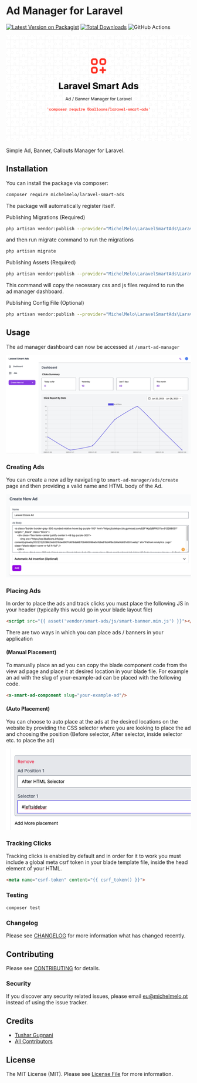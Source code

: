 # Ad Manager for Laravel

[![Latest Version on Packagist](https://img.shields.io/packagist/v/michelmelo/laravel-smart-ads.svg?style=flat-square)](https://packagist.org/packages/michelmelo/laravel-smart-ads)
[![Total Downloads](https://img.shields.io/packagist/dt/michelmelo/laravel-smart-ads.svg?style=flat-square)](https://packagist.org/packages/michelmelo/laravel-smart-ads)
![GitHub Actions](https://github.com/michelmelo/laravel-smart-ads/actions/workflows/main.yml/badge.svg)

![alt text](/art/Laravel%20Smart%20Ads.png?raw=true "Larvel Smart Ads Dashboard")

Simple Ad, Banner, Callouts Manager for Laravel. 


## Installation

You can install the package via composer:

```bash
composer require michelmelo/laravel-smart-ads
```

The package will automatically register itself.

Publishing Migrations (Required)

```bash
php artisan vendor:publish --provider="MichelMelo\LaravelSmartAds\LaravelSmartAdsServiceProvider" --tag="smart-ads-migrations"
```

and then run migrate command to run the migrations

```bash
php artisan migrate
```

Publishing Assets (Required)

```bash
php artisan vendor:publish --provider="MichelMelo\LaravelSmartAds\LaravelSmartAdsServiceProvider" --tag="smart-ads-assets"
```
This command will copy the necessary css and js files required to run the ad manager dashboard. 

Publishing Config File (Optional)

```bash
php artisan vendor:publish --provider="MichelMelo\LaravelSmartAds\LaravelSmartAdsServiceProvider" --tag="smart-ads-config"
```

## Usage

The ad manager dashboard can now be accessed at `/smart-ad-manager`

![alt text](https://raw.githubusercontent.com/michelmelo/laravel-smart-ads/main/art/smart-ads-dashboard.png)

### Creating Ads

You can create a new ad by navigating to `smart-ad-manager/ads/create` page and then providing a valid name and HTML body of the Ad. 

![alt text](https://raw.githubusercontent.com/michelmelo/laravel-smart-ads/main/art/smart-ads-create-new.png)


### Placing Ads 

In order to place the ads and track clicks you must place the following JS in your header (typically this would go in your blade layout file)

```html
<script src="{{ asset('vendor/smart-ads/js/smart-banner.min.js') }}"></script>
```

There are two ways in which you can place ads / banners in your application

#### (Manual Placement)
To manually place an ad you can copy the blade component code from the view ad page and place it at desired location in your blade file. For example an ad with the slug of your-example-ad can be placed with the following code.

```html
<x-smart-ad-component slug="your-example-ad"/>
```

#### (Auto Placement)

You can choose to auto place at the ads at the desired locations on the website by providing the CSS selector where you are looking to place the ad and choosing the position (Before selector, After selector, inside selector etc. to place the ad)

![alt text](https://raw.githubusercontent.com/michelmelo/laravel-smart-ads/main/art/ad-auto-placement.png)


### Tracking Clicks

Tracking clicks is enabled by default and in order for it to work you must include a global meta csrf token in your blade template file, inside the head element of your HTML.

```html
<meta name="csrf-token" content="{{ csrf_token() }}">
```


### Testing

```bash
composer test
```

### Changelog

Please see [CHANGELOG](CHANGELOG.md) for more information what has changed recently.

## Contributing

Please see [CONTRIBUTING](CONTRIBUTING.md) for details.

### Security

If you discover any security related issues, please email eu@michelmelo.pt instead of using the issue tracker.

## Credits

-   [Tushar Gugnani](https://github.com/tushargugnani)
-   [All Contributors](../../contributors)

## License

The MIT License (MIT). Please see [License File](LICENSE.md) for more information.

